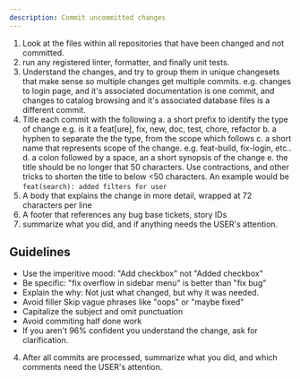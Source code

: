 ```yaml
---
description: Commit uncommitted changes
---
```



1. Look at the files within all repositories that have been changed and not committed.
2. run any registered linter, formatter, and finally unit tests.
2. Understand the changes, and try to group them in unique changesets that make sense so multiple changes get multiple commits. e.g. changes to login page, and it's associated documentation is one commit, and changes to catalog browsing and it's associated database files is a different commit.
3. Title each commit with the following
  a. a short prefix to identify the type of change e.g. is it a feat[ure], fix, new, doc, test, chore, refactor
  b. a hyphen to separate the the type, from the scope which follows
  c. a short name that represents scope of the change. e.g. feat-build, fix-login, etc..
  d. a colon followed by a space, an a short synopsis of the change
  e. the title should be no longer that 50 characters. Use contractions, and other tricks to shorten the title to below <50 characters. An example would be `feat(search): added filters for user`
4. A body that explains the change in more detail, wrapped at 72 characters per line
5. A footer that references any bug base tickets, story IDs
6. summarize what you did, and if anything needs the USER's attention.

## Guidelines
- Use the imperitive mood: "Add checkbox" not "Added checkbox"
- Be specific: "fix overflow in sidebar menu" is better than "fix bug"
- Explain the why: Not just what changed, but why it was needed.
- Avoid filler Skip vague phrases like "oops" or "maybe fixed"
- Capitalize the subject and omit punctuation
- Avoid commiting half done work
- If you aren't 96% confident you understand the change, ask for clarification.


4. After all commits are processed, summarize what you did, and which comments need the USER's attention.
